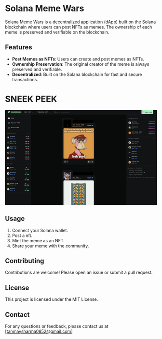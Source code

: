 # Solana Meme Wars

Solana Meme Wars is a decentralized application (dApp) built on the Solana blockchain where users can post NFTs as memes. The ownership of each meme is preserved and verifiable on the blockchain.

## Features

- **Post Memes as NFTs**: Users can create and post memes as NFTs.
- **Ownership Preservation**: The original creator of the meme is always preserved and verifiable.
- **Decentralized**: Built on the Solana blockchain for fast and secure transactions.

# SNEEK PEEK

![Image](https://github.com/Tanmay-codeol/Sol-meme-wars/blob/main/sol-meme-wars-Interface/assest/Solana%20Meme%20War%20-%20Google%20Chrome%202_5_2025%2011_54_58%20AM.png)

## Usage

1. Connect your Solana wallet.
2. Post a nft.
3. Mint the meme as an NFT.
4. Share your meme with the community.

## Contributing

Contributions are welcome! Please open an issue or submit a pull request.

## License

This project is licensed under the MIT License.

## Contact

For any questions or feedback, please contact us at [tanmaysharma0852@gmail.com]
